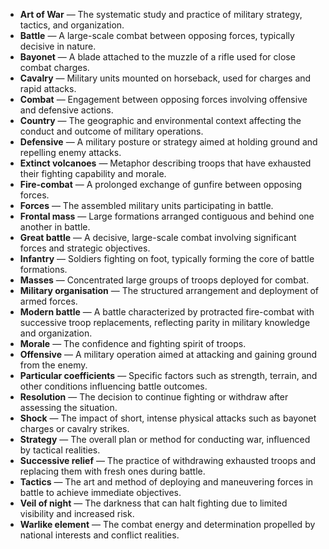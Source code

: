 - **Art of War** — The systematic study and practice of military strategy, tactics, and organization.  
- **Battle** — A large-scale combat between opposing forces, typically decisive in nature.  
- **Bayonet** — A blade attached to the muzzle of a rifle used for close combat charges.  
- **Cavalry** — Military units mounted on horseback, used for charges and rapid attacks.  
- **Combat** — Engagement between opposing forces involving offensive and defensive actions.  
- **Country** — The geographic and environmental context affecting the conduct and outcome of military operations.  
- **Defensive** — A military posture or strategy aimed at holding ground and repelling enemy attacks.  
- **Extinct volcanoes** — Metaphor describing troops that have exhausted their fighting capability and morale.  
- **Fire-combat** — A prolonged exchange of gunfire between opposing forces.  
- **Forces** — The assembled military units participating in battle.  
- **Frontal mass** — Large formations arranged contiguous and behind one another in battle.  
- **Great battle** — A decisive, large-scale combat involving significant forces and strategic objectives.  
- **Infantry** — Soldiers fighting on foot, typically forming the core of battle formations.  
- **Masses** — Concentrated large groups of troops deployed for combat.  
- **Military organisation** — The structured arrangement and deployment of armed forces.  
- **Modern battle** — A battle characterized by protracted fire-combat with successive troop replacements, reflecting parity in military knowledge and organization.  
- **Morale** — The confidence and fighting spirit of troops.  
- **Offensive** — A military operation aimed at attacking and gaining ground from the enemy.  
- **Particular coefficients** — Specific factors such as strength, terrain, and other conditions influencing battle outcomes.  
- **Resolution** — The decision to continue fighting or withdraw after assessing the situation.  
- **Shock** — The impact of short, intense physical attacks such as bayonet charges or cavalry strikes.  
- **Strategy** — The overall plan or method for conducting war, influenced by tactical realities.  
- **Successive relief** — The practice of withdrawing exhausted troops and replacing them with fresh ones during battle.  
- **Tactics** — The art and method of deploying and maneuvering forces in battle to achieve immediate objectives.  
- **Veil of night** — The darkness that can halt fighting due to limited visibility and increased risk.  
- **Warlike element** — The combat energy and determination propelled by national interests and conflict realities.
